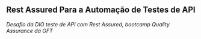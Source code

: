 ## Rest Assured Para a Automação de Testes de API

*Desafio da DIO teste de API com Rest Assured, bootcamp Quality Assurance da GFT*
